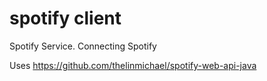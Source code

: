 # spotify client
Spotify Service. Connecting Spotify

Uses https://github.com/thelinmichael/spotify-web-api-java

